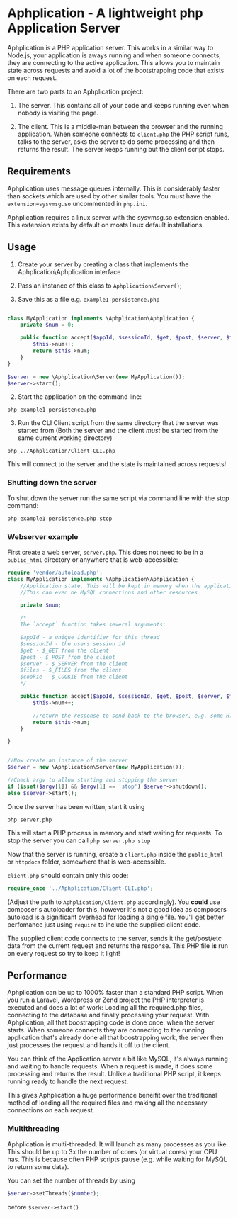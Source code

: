 # Aphplication - A lightweight php Application Server


Aphplication is a PHP application server. This works in a similar way to Node.js, your application is aways running and when someone connects, they are connecting to the active application. This allows you to maintain state across requests and avoid a lot of the bootstrapping code that exists on each request.

There are two parts to an Aphplication project:

1) The server. This contains all of your code and keeps running even when nobody is visiting the page.

2) The client. This is a middle-man between the browser and the running application. When someone connects to `client.php` the PHP script runs, talks to the server, asks the server to do some processing and then returns the result. The server keeps running but the client script stops.

## Requirements

Aphplication uses message queues internally. This is considerably faster than sockets which are used by other similar tools. You must have the `extension=sysvmsg.so` uncommented in `php.ini`.


Aphplication requires a linux server with the sysvmsg.so extension enabled. This extension exists by default on mosts linux default installations.

## Usage

1) Create your server by creating a class that implements the Aphplication\Aphplication interface

2) Pass an instance of this class to `Aphplication\Server()`;

3) Save this as a file e.g. `example1-persistence.php` 

```php

class MyApplication implements \Aphplication\Aphplication {
	private $num = 0;

	public function accept($appId, $sessionId, $get, $post, $server, $files, $cookie) {
		$this->num++;
		return $this->num;
	}
}

$server = new \Aphplication\Server(new MyApplication());
$server->start();
```

2) Start the application on the command line:

```
php example1-persistence.php
```

3) Run the CLI Client script from the same directory that the server was started from (Both the server and the client *must* be started from the same current working directory)

```
php ../Aphplication/Client-CLI.php

```

This will connect to the server and the state is maintained across requests!



### Shutting down the server

To shut down the server run the same script via command line with the stop command:

```php
php example1-persistence.php stop
```

### Webserver example

First create a web server, `server.php`. This does not need to be in a `public_html` directory or anywhere that is web-accessible:


```php
require 'vendor/autoload.php';
class MyApplication implements \Aphplication\Aphplication {
	//Application state. This will be kept in memory when the application is closed
	//This can even be MySQL connections and other resources

	private $num;

	/*
	The `accept` function takes several arguments:

	$appId - a unique identifier for this thread
	$sessionId - the users session id
	$get - $_GET from the client
	$post - $_POST from the client
	$server - $_SERVER from the client
	$files - $_FILES from the client
	$cookie - $_COOKIE from the client
	*/

	public function accept($appId, $sessionId, $get, $post, $server, $files, $cookie) {
		$this->num++;

		//return the response to send back to the browser, e.g. some HTML code
		return $this->num;
	}

}


//Now create an instance of the server 
$server = new \Aphplication\Server(new MyApplication());

//Check argv to allow starting and stopping the server
if (isset($argv[1]) && $argv[1] == 'stop') $server->shutdown();
else $server->start();
```

Once the server has been written, start it using

```
php server.php
```

This will start a PHP process in memory and start waiting for requests. To stop the server you can call `php server.php stop`

Now that the server is running, create a `client.php` inside the `public_html` or `httpdocs` folder, somewhere that is web-accessible.

`client.php` should contain only this code:

```php
require_once '../Aphplication/Client-CLI.php';
```

(Adjust the path to `Aphplication/Client.php` accordingly). You **could** use composer's autoloader for this, however it's not a good idea as composers autoload is a significant overhead for loading a single file. You'll get better perfomance just using `require` to include the supplied client code. 

The supplied client code connects to the server, sends it the get/post/etc data from the current request and returns the response. This PHP file **is** run on every request so try to keep it light!


## Performance

Aphplication can be up to 1000% faster than a standard PHP script. When you run a Laravel, Wordpress or Zend project the PHP interpreter is executed and does a lot of work: Loading all the required.php files, connecting to the database and finally processing your request. With Aphplication, all that boostrapping code is done once, when the server starts. When someone connects they are connecting to the running application that's already done all that boostrapping work, the server then just processes the request and hands it off to the client. 

You can think of the Application server a bit like MySQL, it's always running and waiting to handle requests. When a request is made, it does some processing and returns the result. Unlike a traditional PHP script, it keeps running ready to handle the next request.

This gives Aphplication a huge performance beneifit over the traditional method of loading all the required files and making all the necessary connections on each request.


### Multithreading

Aphplication is multi-threaded. It will launch as many processes as you like. This should be up to 3x the number of cores (or virtual cores) your CPU has. This is because often PHP scripts pause (e.g. while waiting for MySQL to return some data). 

You can set the number of threads by using

```php
$server->setThreads($number);
```

before `$server->start()`